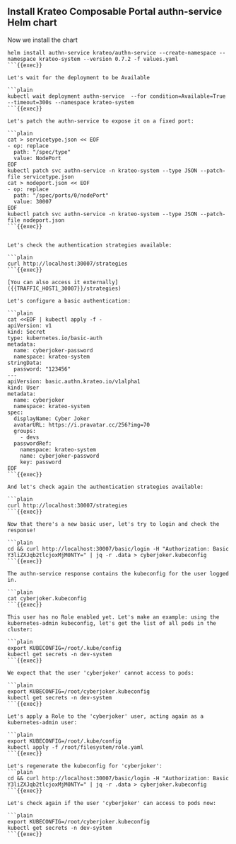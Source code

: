 ## Install Krateo Composable Portal authn-service Helm chart
Now we install the chart

```plain
helm install authn-service krateo/authn-service --create-namespace --namespace krateo-system --version 0.7.2 -f values.yaml
```{{exec}}

Let's wait for the deployment to be Available

```plain
kubectl wait deployment authn-service  --for condition=Available=True --timeout=300s --namespace krateo-system
```{{exec}}

Let's patch the authn-service to expose it on a fixed port:

```plain
cat > servicetype.json << EOF
- op: replace
  path: "/spec/type"
  value: NodePort
EOF
kubectl patch svc authn-service -n krateo-system --type JSON --patch-file servicetype.json
cat > nodeport.json << EOF
- op: replace
  path: "/spec/ports/0/nodePort"
  value: 30007
EOF
kubectl patch svc authn-service -n krateo-system --type JSON --patch-file nodeport.json
```{{exec}}


Let's check the authentication strategies available:

```plain
curl http://localhost:30007/strategies
```{{exec}}

[You can also access it externally]({{TRAFFIC_HOST1_30007}}/strategies)

Let's configure a basic authentication:

```plain
cat <<EOF | kubectl apply -f -
apiVersion: v1
kind: Secret
type: kubernetes.io/basic-auth
metadata:
  name: cyberjoker-password
  namespace: krateo-system
stringData:
  password: "123456"
---
apiVersion: basic.authn.krateo.io/v1alpha1
kind: User
metadata:
  name: cyberjoker
  namespace: krateo-system
spec:
  displayName: Cyber Joker
  avatarURL: https://i.pravatar.cc/256?img=70
  groups:
    - devs
  passwordRef:
    namespace: krateo-system
    name: cyberjoker-password
    key: password
EOF
```{{exec}}

And let's check again the authentication strategies available:

```plain
curl http://localhost:30007/strategies
```{{exec}}

Now that there's a new basic user, let's try to login and check the response!

```plain
cd && curl http://localhost:30007/basic/login -H "Authorization: Basic Y3liZXJqb2tlcjoxMjM0NTY=" | jq -r .data > cyberjoker.kubeconfig
```{{exec}}

The authn-service response contains the kubeconfig for the user logged in.

```plain
cat cyberjoker.kubeconfig
```{{exec}}

This user has no Role enabled yet. Let's make an example: using the kubernetes-admin kubeconfig, let's get the list of all pods in the cluster:

```plain
export KUBECONFIG=/root/.kube/config
kubectl get secrets -n dev-system
```{{exec}}

We expect that the user 'cyberjoker' cannot access to pods:

```plain
export KUBECONFIG=/root/cyberjoker.kubeconfig
kubectl get secrets -n dev-system
```{{exec}}

Let's apply a Role to the 'cyberjoker' user, acting again as a kubernetes-admin user:

```plain
export KUBECONFIG=/root/.kube/config
kubectl apply -f /root/filesystem/role.yaml
```{{exec}}

Let's regenerate the kubeconfig for 'cyberjoker':
```plain
cd && curl http://localhost:30007/basic/login -H "Authorization: Basic Y3liZXJqb2tlcjoxMjM0NTY=" | jq -r .data > cyberjoker.kubeconfig
```{{exec}}

Let's check again if the user 'cyberjoker' can access to pods now:

```plain
export KUBECONFIG=/root/cyberjoker.kubeconfig
kubectl get secrets -n dev-system
```{{exec}}
